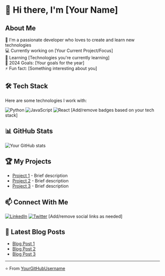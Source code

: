 # 👋 Hi there, I'm [Your Name]

## About Me
🚀 I'm a passionate developer who loves to create and learn new technologies  
💻 Currently working on [Your Current Project/Focus]  
🌱 Learning [Technologies you're currently learning]  
🎯 2024 Goals: [Your goals for the year]  
⚡ Fun fact: [Something interesting about you]

## 🛠️ Tech Stack
Here are some technologies I work with:

![Python](https://img.shields.io/badge/-Python-3776AB?style=flat-square&logo=Python&logoColor=white)
![JavaScript](https://img.shields.io/badge/-JavaScript-F7DF1E?style=flat-square&logo=JavaScript&logoColor=black)
![React](https://img.shields.io/badge/-React-61DAFB?style=flat-square&logo=React&logoColor=black)
[Add/remove badges based on your tech stack]

## 📊 GitHub Stats
![Your GitHub stats](https://github-readme-stats.vercel.app/api?username=YourGitHubUsername&show_icons=true&theme=radical)

## 🏆 My Projects
- [Project 1](Link) - Brief description
- [Project 2](Link) - Brief description
- [Project 3](Link) - Brief description

## 📫 Connect With Me
[![LinkedIn](https://img.shields.io/badge/-LinkedIn-0077B5?style=flat-square&logo=LinkedIn&logoColor=white)](your-linkedin-url)
[![Twitter](https://img.shields.io/badge/-Twitter-1DA1F2?style=flat-square&logo=Twitter&logoColor=white)](your-twitter-url)
[Add/remove social links as needed]

## 📝 Latest Blog Posts
<!-- BLOG-POST-LIST:START -->
- [Blog Post 1](Link)
- [Blog Post 2](Link)
- [Blog Post 3](Link)
<!-- BLOG-POST-LIST:END -->

---
⭐️ From [YourGitHubUsername](https://github.com/YourGitHubUsername)
